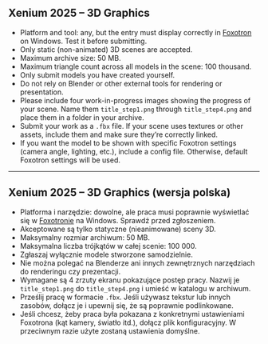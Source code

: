 ## Xenium 2025 – 3D Graphics

- Platform and tool: any, but the entry must display correctly in [Foxotron](https://github.com/Gargaj/Foxotron) on Windows. Test it before submitting.  
- Only static (non-animated) 3D scenes are accepted.  
- Maximum archive size: 50 MB.  
- Maximum triangle count across all models in the scene: 100 thousand.  
- Only submit models you have created yourself.  
- Do not rely on Blender or other external tools for rendering or presentation.
- Please include four work-in-progress images showing the progress of your scene. Name them `title_step1.png` through `title_step4.png` and place them in a folder in your archive.  
- Submit your work as a `.fbx` file. If your scene uses textures or other assets, include them and make sure they’re correctly linked.  
- If you want the model to be shown with specific Foxotron settings (camera angle, lighting, etc.), include a config file. Otherwise, default Foxotron settings will be used.

---

## Xenium 2025 – 3D Graphics (wersja polska)

- Platforma i narzędzie: dowolne, ale praca musi poprawnie wyświetlać się w [Foxotronie](https://github.com/Gargaj/Foxotron) na Windows. Sprawdź przed zgłoszeniem.  
- Akceptowane są tylko statyczne (nieanimowane) sceny 3D.  
- Maksymalny rozmiar archiwum: 50 MB.  
- Maksymalna liczba trójkątów w całej scenie: 100 000.  
- Zgłaszaj wyłącznie modele stworzone samodzielnie.  
- Nie można polegać na Blenderze ani innych zewnętrznych narzędziach do renderingu czy prezentacji.
- Wymagane są 4 zrzuty ekranu pokazujące postęp pracy. Nazwij je `title_step1.png` do `title_step4.png` i umieść w katalogu w archiwum.  
- Prześlij pracę w formacie `.fbx`. Jeśli używasz tekstur lub innych zasobów, dołącz je i upewnij się, że są poprawnie podlinkowane.  
- Jeśli chcesz, żeby praca była pokazana z konkretnymi ustawieniami Foxotrona (kąt kamery, światło itd.), dołącz plik konfiguracyjny. W przeciwnym razie użyte zostaną ustawienia domyślne.